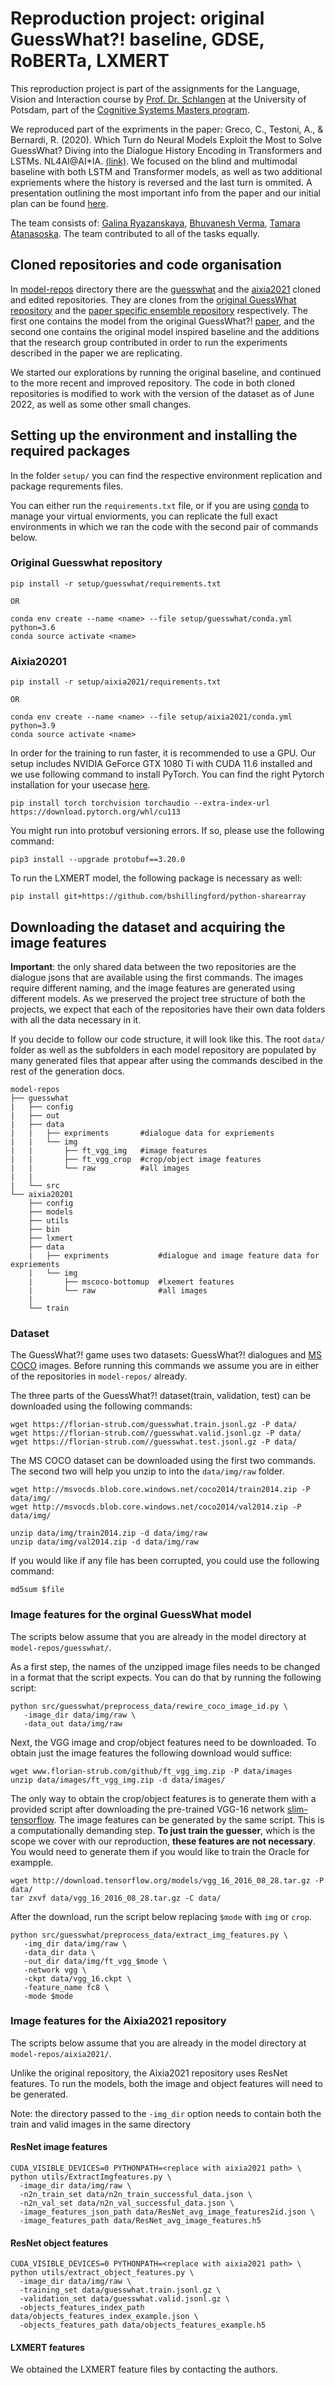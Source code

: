 # Reproduction project: original GuessWhat?! baseline, GDSE, RoBERTa, LXMERT

This reproduction project is part of the assignments for the Language, Vision and Interaction course by [Prof. Dr. Schlangen](https://scholar.google.com/citations?user=QoDgwZYAAAAJ&hl=en) at the University of Potsdam, part of the [Cognitive Systems Masters program](https://www.uni-potsdam.de/de/studium/studienangebot/masterstudium/master-a-z/cognitive-systems).  

We reproduced part of the expriments in the paper: Greco, C., Testoni, A., & Bernardi, R. (2020). Which Turn do Neural Models Exploit the Most to Solve GuessWhat? Diving into the Dialogue History Encoding in Transformers and LSTMs. NL4AI@AI*IA. [(link)](https://github.com/TamaraAtanasoska/dialogue-history/blob/main/project-docs/Greco%2C%20Testoni%2C%20Bernardi_2020.pdf). We focused on the blind and multimodal baseline with both LSTM and Transformer models, as well as two additional expriements where the history is reversed and the last turn is ommited. A presentation outlining the most important info from the paper and our initial plan can be found [here](https://github.com/TamaraAtanasoska/dialogue-history/blob/main/project-docs/Paper%20presentation%20%2B%20replicaition%20plan.pdf).

The team consists of: [Galina Ryazanskaya](https://github.com/flying-bear), [Bhuvanesh Verma](https://github.com/Bhuvanesh-Verma), [Tamara Atanasoska](https://github.com/TamaraAtanasoska). The team contributed to all of the tasks equally. 

## Cloned repositories and code organisation

In [model-repos](model-repos/) directory there are the [guesswhat](model-repos/guesswhat/) and the [aixia2021](model-repos/aixia2021/) cloned and edited repositories. They are clones from the [original GuessWhat repository](https://github.com/GuessWhatGame/guesswhat) and the [paper specific ensemble repository](https://github.com/claudiogreco/aixia2021) respectively. The first one contains the model from the original GuessWhat?! [paper](https://arxiv.org/abs/1611.08481), and the second one contains the original model inspired baseline and the additions that the research group contributed in order to run the experiments described in the paper we are replicating. 

We started our explorations by running the original baseline, and continued to the more recent and improved repository. The code in both cloned repositories is modified to work with the version of the dataset as of June 2022, as well as some other small changes. 

## Setting up the environment and installing the required packages

In the folder ```setup/``` you can find the respective environment replication and package requrements files. 

You can either run the ```requirements.txt``` file, or if you are using [conda](https://docs.conda.io/projects/conda/en/latest/user-guide/tasks/manage-environments.html) to manage your virtual enviorments, you can replicate the full exact environments in which we ran the code with the second pair of commands below. 

### Original Guesswhat repository
```
pip install -r setup/guesswhat/requirements.txt

OR

conda env create --name <name> --file setup/guesswhat/conda.yml python=3.6
conda source activate <name>
```
### Aixia20201
```
pip install -r setup/aixia2021/requirements.txt

OR

conda env create --name <name> --file setup/aixia2021/conda.yml python=3.9
conda source activate <name>
```

In order for the training to run faster, it is recommended to use a GPU. Our setup includes NVIDIA GeForce GTX 1080 Ti with CUDA 11.6 installed and we use following command to install PyTorch. You can find the right Pytorch installation for your usecase [here](https://pytorch.org/get-started/locally/).
```
pip install torch torchvision torchaudio --extra-index-url https://download.pytorch.org/whl/cu113
```

You might run into protobuf versioning errors. If so, please use the following command:
```
pip3 install --upgrade protobuf==3.20.0
```

To run the LXMERT model, the following package is necessary as well:
```
pip install git+https://github.com/bshillingford/python-sharearray
```

## Downloading the dataset and acquiring the image features

**Important**: the only shared data between the two repositories are the dialogue jsons that are available using the first commands. The images require different naming, and the image features are generated using different models. As we preserved the project tree structure of both the projects, we expect that each of the repositories have their own data folders with all the data necessary in it.

If you decide to follow our code structure, it will look like this. The root ```data/``` folder as well as the subfolders in each model repository are populated by many generated files that appear after using the commands descibed in the rest of the generation docs.

```
model-repos
├── guesswhat
|   ├── config         
|   ├── out            
|   ├── data
|   |   ├── expriments       #dialogue data for expriements
|   |   └── img      
|   |       ├── ft_vgg_img   #image features
|   |       ├── ft_vgg_crop  #crop/object image features
|   |       └── raw          #all images
|   |
|   └── src   
└── aixia20201
    ├── config         
    ├── models
    ├── utils
    ├── bin
    ├── lxmert
    ├── data  
    |   ├── expriments           #dialogue and image feature data for expriements
    |   └── img       
    |       ├── mscoco-bottomup  #lxemert features
    |       └── raw              #all images
    |
    └── train 
```

### Dataset

The GuessWhat?! game uses two datasets: GuessWhat?! dialogues and [MS COCO](https://cocodataset.org/#home) images. Before running this commands we assume you are in either of the repositories in ```model-repos/``` already.

The three parts of the GuessWhat?! dataset(train, validation, test) can be downloaded using the following commands: 

```
wget https://florian-strub.com/guesswhat.train.jsonl.gz -P data/
wget https://florian-strub.com//guesswhat.valid.jsonl.gz -P data/
wget https://florian-strub.com//guesswhat.test.jsonl.gz -P data/
```

The MS COCO dataset can be downloaded using the first two commands. The second two will help you unzip to into the ```data/img/raw``` folder. 

```
wget http://msvocds.blob.core.windows.net/coco2014/train2014.zip -P data/img/
wget http://msvocds.blob.core.windows.net/coco2014/val2014.zip -P data/img/

unzip data/img/train2014.zip -d data/img/raw
unzip data/img/val2014.zip -d data/img/raw
```

If you would like if any file has been corrupted, you could use the following command:

```
md5sum $file
```

### Image features for the orginal GuessWhat model

The scripts below assume that you are already in the model directory at ```model-repos/guesswhat/```. 

As a first step, the names of the unzipped image files needs to be changed in a format that the script expects. You can do that by running the following script: 

```
python src/guesswhat/preprocess_data/rewire_coco_image_id.py \ 
   -image_dir data/img/raw \
   -data_out data/img/raw
```

Next, the VGG image and crop/object features need to be downloaded. To obtain just the image features the following download would suffice:

```
wget www.florian-strub.com/github/ft_vgg_img.zip -P data/images
unzip data/images/ft_vgg_img.zip -d data/images/
```

The only way to obtain the crop/object features is to generate them with a provided script after downloading the pre-trained VGG-16 network [slim-tensorflow](https://github.com/tensorflow/models/tree/master/research/slim). The image features can be generated by the same script. This is a computationally demanding step. **To just train the guesser**, which is the scope we cover with our reproduction, **these features are not necessary**. You would need to generate them if you would like to train the Oracle for exampple. 

```
wget http://download.tensorflow.org/models/vgg_16_2016_08_28.tar.gz -P data/
tar zxvf data/vgg_16_2016_08_28.tar.gz -C data/
```
After the download, run the script below replacing ```$mode``` with ```img``` or ```crop```.
```
python src/guesswhat/preprocess_data/extract_img_features.py \
   -img_dir data/img/raw \
   -data_dir data \
   -out_dir data/img/ft_vgg_$mode \
   -network vgg \
   -ckpt data/vgg_16.ckpt \
   -feature_name fc8 \
   -mode $mode
```

### Image features for the Aixia2021 repository

The scripts below assume that you are already in the model directory at ```model-repos/aixia2021/```.

Unlike the original repository, the Aixia2021 repository uses ResNet features. To run the models, both the image and object features will need to be generated. 

Note: the directory passed to the ```-img_dir``` option needs to contain both the train and valid images in the same directory

#### ResNet image features
```
CUDA_VISIBLE_DEVICES=0 PYTHONPATH=<replace with aixia2021 path> \
python utils/ExtractImgfeatures.py \
  -image_dir data/img/raw \
  -n2n_train_set data/n2n_train_successful_data.json \
  -n2n_val_set data/n2n_val_successful_data.json \
  -image_features_json_path data/ResNet_avg_image_features2id.json \
  -image_features_path data/ResNet_avg_image_features.h5
```

#### ResNet object features
```
CUDA_VISIBLE_DEVICES=0 PYTHONPATH=<replace with aixia2021 path> \
python utils/extract_object_features.py \
  -image_dir data/img/raw \
  -training_set data/guesswhat.train.jsonl.gz \
  -validation_set data/guesswhat.valid.jsonl.gz \
  -objects_features_index_path data/objects_features_index_example.json \
  -objects_features_path data/objects_features_example.h5
```

#### LXMERT features

We obtained the LXMERT feature files by contacting the authors. 
